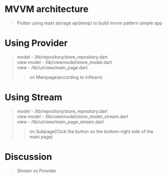 MVVM architecture
=============
> Flutter using mast storage api(temp) to build mvvm pattern simple app  


Using Provider
=============
> model - /lib/repository/store_repository.dart  
> view model - /lib/viewmodel/store_model.dart  
> view - /lib/ui/view/main_page.dart  
> > on Mainpage(according to inflearn)  

Using Stream
=============
> model - /lib/repository/store_repository.dart  
> view model - /lib/viewmodel/store_model_stream.dart  
> view - /lib/ui/view/main_page_stream.dart  
> > on Subpage(Click the button on the bottom-right side of the main page)


Discussion
=============
> Stream vs Provider  